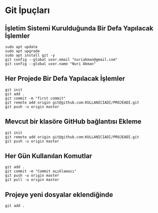# Git İpuçları

## İşletim Sistemi Kurulduğunda Bir Defa Yapılacak İşlemler
```
sudo apt update
sudo apt upgrade
sudo apt install git -y
git config --global user.email "nuriakman@gmail.com"
git config --global user.name "Nuri Akman"
```

## Her Projede Bir Defa Yapılacak İşlemler
```
git init
git add .
git commit -m "first commit"
git remote add origin git@github.com:KULLANICIADI/PROJEADI.git
git push -u origin master
```

## Mevcut bir klasöre GitHub bağlantısı Ekleme
```
git init
git remote add origin git@github.com:KULLANICIADI/PROJEADI.git
git push -u origin master
```

## Her Gün Kullanılan Komutlar
```
git add .
git commit -m "Commit açıklaması"
git push -u origin master
git pull -u origin master
```

## Projeye yeni dosyalar eklendiğinde
```
git add .
```
